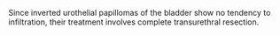 Since inverted urothelial papillomas of the bladder show no tendency to infiltration, their treatment involves complete transurethral resection.